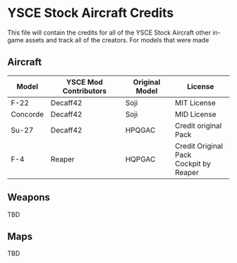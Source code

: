 # YSCE Stock Aircraft Credits

This file will contain the credits for all of the YSCE Stock Aircraft other in-game assets and track all of the creators. For models that were made 


##  Aircraft
Model | YSCE Mod Contributors | Original Model | License |
| - | - | - | - |
F-22 | Decaff42 | Soji | MIT License |
Concorde | Decaff42 | Soji | MID License |
Su-27 | Decaff42 | HPQGAC | Credit original Pack | 
F-4 | Reaper | HQPGAC | Credit Original Pack<br> Cockpit by Reaper | 


## Weapons

TBD


## Maps

TBD






